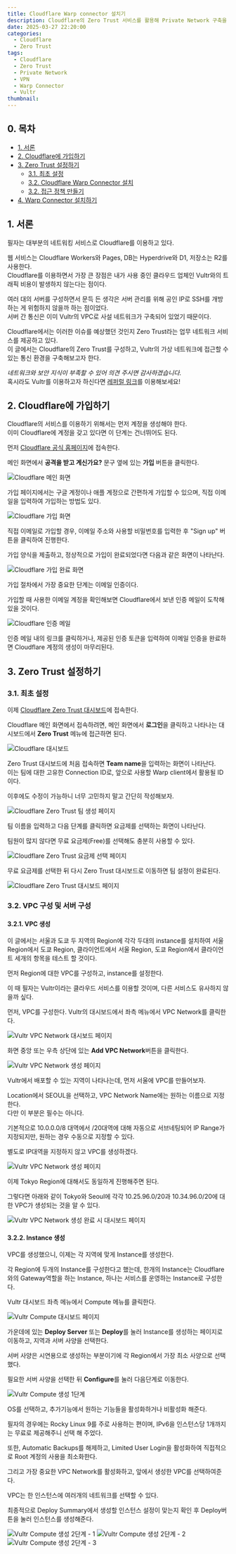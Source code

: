 ```yaml
---
title: Cloudflare Warp connector 설치기
description: Cloudflare의 Zero Trust 서비스를 활용해 Private Network 구축을 해보자.
date: 2025-03-27 22:20:00
categories:
  - Cloudflare
  - Zero Trust
tags:
  - Cloudflare
  - Zero Trust
  - Private Network
  - VPN
  - Warp Connector
  - Vultr
thumbnail: 
---
```


## 0. 목차
- [1. 서론](#1-서론)
- [2. Cloudflare에 가입하기](#2-cloudflare에-가입하기)
- [3. Zero Trust 설정하기](#3-zero-trust-설정하기)
  - [3.1. 최초 설정](#31-최초-설정)
  - [3.2. Cloudflare Warp Connector 설치](#32-cloudflare-warp-connector-설치)
  - [3.2. 접근 정책 만들기](#32-접근-정책-만들기)
- [4. Warp Connector 설치하기](#4-warp-connector-설치하기)

## 1. 서론

필자는 대부분의 네트워킹 서비스로 Cloudflare를 이용하고 있다.

웹 서비스는 Cloudflare Workers와 Pages, DB는 Hyperdrive와 D1, 저장소는 R2를 사용한다.  
Cloudflare를 이용하면서 가장 큰 장점은 내가 사용 중인 클라우드 업체인 Vultr와의 트래픽 비용이 발생하지 않는다는 점이다.

여러 대의 서버를 구성하면서 문득 든 생각은 서버 관리를 위해 공인 IP로 SSH를 개방하는 게 위험하지 않을까 하는 점이었다.  
서버 간 통신은 이미 Vultr의 VPC로 사설 네트워크가 구축되어 있었기 때문이다.

Cloudflare에서는 이러한 이슈를 예상했던 것인지 Zero Trust라는 업무 네트워크 서비스를 제공하고 있다.  
이 글에서는 Cloudflare의 Zero Trust를 구성하고, Vultr의 가상 네트워크에 접근할 수 있는 통신 환경을 구축해보고자 한다.

*네트워크와 보안 지식이 부족할 수 있어 의견 주시면 감사하겠습니다.*  
혹시라도 Vultr를 이용하고자 하신다면 [레퍼럴 링크](https://www.vultr.com/?ref=9729087-9J)를 이용해보세요!

## 2. Cloudflare에 가입하기

Cloudflare의 서비스를 이용하기 위해서는 먼저 계정을 생성해야 한다.  
이미 Cloudflare에 계정을 갖고 있다면 이 단계는 건너뛰어도 된다.

먼저 [Cloudflare 공식 홈페이지](https://www.cloudflare.com/)에 접속한다.

메인 화면에서 **공격을 받고 계신가요?** 문구 옆에 있는 **가입** 버튼을 클릭한다.

![Cloudflare 메인 화면](https://blog-files.hyochan.site/Cloudflare-Warp-connector-%E1%84%89%E1%85%A5%E1%86%AF%E1%84%8E%E1%85%B5%E1%84%80%E1%85%B5/1.png)

가입 페이지에서는 구글 계정이나 애플 계정으로 간편하게 가입할 수 있으며, 직접 이메일을 입력하여 가입하는 방법도 있다.

![Cloudflare 가입 화면](https://blog-files.hyochan.site/Cloudflare-Warp-connector-%E1%84%89%E1%85%A5%E1%86%AF%E1%84%8E%E1%85%B5%E1%84%80%E1%85%B5/2.png)

직접 이메일로 가입할 경우, 이메일 주소와 사용할 비밀번호를 입력한 후 "Sign up" 버튼을 클릭하여 진행한다.

가입 양식을 제출하고, 정상적으로 가입이 완료되었다면 다음과 같은 화면이 나타난다.

![Cloudflare 가입 완료 화면](https://blog-files.hyochan.site/Cloudflare-Warp-connector-%E1%84%89%E1%85%A5%E1%86%AF%E1%84%8E%E1%85%B5%E1%84%80%E1%85%B5/3.png)

가입 절차에서 가장 중요한 단계는 이메일 인증이다.

가입할 때 사용한 이메일 계정을 확인해보면 Cloudflare에서 보낸 인증 메일이 도착해 있을 것이다.

![Cloudflare 인증 메일](https://blog-files.hyochan.site/Cloudflare-Warp-connector-%E1%84%89%E1%85%A5%E1%86%AF%E1%84%8E%E1%85%B5%E1%84%80%E1%85%B5/4.png)

인증 메일 내의 링크를 클릭하거나, 제공된 인증 토큰을 입력하여 이메일 인증을 완료하면 Cloudflare 계정의 생성이 마무리된다.

## 3. Zero Trust 설정하기

### 3.1. 최초 설정

이제 [Cloudflare Zero Trust 대시보드](https://one.dash.cloudflare.com/)에 접속한다.

Cloudflare 메인 화면에서 접속하려면, 메인 화면에서 **로그인**을 클릭하고 나타나는 대시보드에서 **Zero Trust** 메뉴에 접근하면 된다.

![Cloudflare 대시보드](https://blog-files.hyochan.site/Cloudflare-Warp-connector-%E1%84%89%E1%85%A5%E1%86%AF%E1%84%8E%E1%85%B5%E1%84%80%E1%85%B5/5.png)

Zero Trust 대시보드에 처음 접속하면 **Team name**을 입력하는 화면이 나타난다.  
이는 팀에 대한 고유한 Connection ID로, 앞으로 사용할 Warp client에서 활용될 ID이다.

이후에도 수정이 가능하니 너무 고민하지 말고 간단히 작성해보자.

![Cloudflare Zero Trust 팀 생성 페이지](https://blog-files.hyochan.site/Cloudflare-Warp-connector-%E1%84%89%E1%85%A5%E1%86%AF%E1%84%8E%E1%85%B5%E1%84%80%E1%85%B5/6.png)

팀 이름을 입력하고 다음 단계를 클릭하면 요금제를 선택하는 화면이 나타난다.

팀원이 많지 않다면 무료 요금제(Free)를 선택해도 충분히 사용할 수 있다.

![Cloudflare Zero Trust 요금제 선택 페이지](https://blog-files.hyochan.site/Cloudflare-Warp-connector-%E1%84%89%E1%85%A5%E1%86%AF%E1%84%8E%E1%85%B5%E1%84%80%E1%85%B5/7.png)

무료 요금제를 선택한 뒤 다시 Zero Trust 대시보드로 이동하면 팀 설정이 완료된다.

![Cloudflare Zero Trust 대시보드 페이지](https://blog-files.hyochan.site/Cloudflare-Warp-connector-%E1%84%89%E1%85%A5%E1%86%AF%E1%84%8E%E1%85%B5%E1%84%80%E1%85%B5/8-1.png)

### 3.2. VPC 구성 및 서버 구성

#### 3.2.1. VPC 생성

이 글에서는 서울과 도쿄 두 지역의 Region에 각각 두대의 instance를 설치하여 서울 Region에서 도쿄 Region, 클라이언트에서 서울 Region, 도쿄 Region에서 클라이언트 세개의 항목을 테스트 할 것이다.

먼저 Region에 대한 VPC를 구성하고, instance를 설정한다.

이 때 필자는 Vultr이라는 클라우드 서비스를 이용할 것이며, 다른 서비스도 유사하지 않을까 싶다.

먼저, VPC를 구성한다. Vultr의 대시보드에서 좌측 메뉴에서 VPC Network를 클릭한다.

![Vultr VPC Network 대시보드 페이지](https://blog-files.hyochan.site/Cloudflare-Warp-connector-%E1%84%89%E1%85%A5%E1%86%AF%E1%84%8E%E1%85%B5%E1%84%80%E1%85%B5/9-2.png)

화면 중앙 또는 우측 상단에 있는 **Add VPC Network**버튼을 클릭한다.

![Vultr VPC Network 생성 페이지](https://blog-files.hyochan.site/Cloudflare-Warp-connector-%E1%84%89%E1%85%A5%E1%86%AF%E1%84%8E%E1%85%B5%E1%84%80%E1%85%B5/10.png)

Vultr에서 배포할 수 있는 지역이 나타나는데, 먼저 서울에 VPC를 만들어보자. 

Location에서 SEOUL을 선택하고, VPC Network Name에는 원하는 이름으로 지정한다.  
다만 이 부분은 필수는 아니다.

기본적으로 10.0.0.0/8 대역에서 /20대역에 대해 자동으로 서브네팅되어 IP Range가 지정되지만, 원하는 경우 수동으로 지정할 수 있다.

별도로 IP대역을 지정하지 않고 VPC를 생성하겠다.

![Vultr VPC Network 생성 페이지](https://blog-files.hyochan.site/Cloudflare-Warp-connector-%E1%84%89%E1%85%A5%E1%86%AF%E1%84%8E%E1%85%B5%E1%84%80%E1%85%B5/11.png)

이제 Tokyo Region에 대해서도 동일하게 진행해주면 된다.

그렇다면 아래와 같이 Tokyo와 Seoul에 각각 10.25.96.0/20과 10.34.96.0/20에 대한 VPC가 생성되는 것을 알 수 있다.

![Vultr VPC Network 생성 완료 시 대시보드 페이지](https://blog-files.hyochan.site/Cloudflare-Warp-connector-%E1%84%89%E1%85%A5%E1%86%AF%E1%84%8E%E1%85%B5%E1%84%80%E1%85%B5/12.png)

#### 3.2.2. Instance 생성

VPC를 생성했으니, 이제는 각 지역에 맞게 Instance를 생성한다.

각 Region에 두개의 Instance를 구성한다고 했는데, 한개의 Instance는 Cloudflare와의 Gateway역할을 하는 Instance, 하나는 서비스를 운영하는 Instance로 구성한다.

Vultr 대시보드 좌측 메뉴에서 Compute 메뉴를 클릭한다.

![Vultr Compute 대시보드 페이지](https://blog-files.hyochan.site/Cloudflare-Warp-connector-%E1%84%89%E1%85%A5%E1%86%AF%E1%84%8E%E1%85%B5%E1%84%80%E1%85%B5/13.png)

가운데에 있는 **Deploy Server** 또는 **Deploy**를 눌러 Instance를 생성하는 페이지로 이동하고, 지역과 서버 사양을 선택한다.

서버 사양은 시연용으로 생성하는 부분이기에 각 Region에서 가장 최소 사양으로 선택했다.

필요한 서버 사양을 선택한 뒤 **Configure**를 눌러 다음단계로 이동한다.

![Vultr Compute 생성 1단계](https://blog-files.hyochan.site/Cloudflare-Warp-connector-%E1%84%89%E1%85%A5%E1%86%AF%E1%84%8E%E1%85%B5%E1%84%80%E1%85%B5/14.png)

OS를 선택하고, 추가기능에서 원하는 기능들을 활성화하거나 비활성화 해준다.

필자의 경우에는 Rocky Linux 9를 주로 사용하는 편이며, IPv6을 인스턴스당 1개까지는 무료로 제공해주니 선택 해 주었다.

또한, Automatic Backups를 해제하고, Limited User Login을 활성화하여 직접적으로 Root 계정의 사용을 최소화한다.

그리고 가장 중요한 VPC Network를 활성화하고, 앞에서 생성한 VPC를 선택하여준다.

VPC는 한 인스턴스에 여러개의 네트워크를 선택할 수 있다.

최종적으로 Deploy Summary에서 생성할 인스턴스 설정이 맞는지 확인 후 Deploy버튼을 눌러 인스턴스를 생성해준다.

![Vultr Compute 생성 2단계 - 1](https://blog-files.hyochan.site/Cloudflare-Warp-connector-%E1%84%89%E1%85%A5%E1%86%AF%E1%84%8E%E1%85%B5%E1%84%80%E1%85%B5/15-1.png)
![Vultr Compute 생성 2단계 - 2](https://blog-files.hyochan.site/Cloudflare-Warp-connector-%E1%84%89%E1%85%A5%E1%86%AF%E1%84%8E%E1%85%B5%E1%84%80%E1%85%B5/16-1.png)
![Vultr Compute 생성 2단계 - 3](https://blog-files.hyochan.site/Cloudflare-Warp-connector-%E1%84%89%E1%85%A5%E1%86%AF%E1%84%8E%E1%85%B5%E1%84%80%E1%85%B5/17.png)